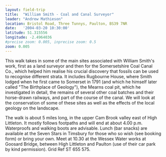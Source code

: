 ```yaml
---
layout: field-trip
title:  "William Smith - Coal and Canal Surveyor"
leader: "Andrew Mathieson"
location: Bristol Road, Three Tunnys, Paulton, BS39 7NR
date:   '2004-03-20 10:30:00'
latitude: 51.315556
longitude: -2.4964036
#precise zoom: 0.005, inprecise zoom: 0.5
zoom: 0.005
---
```

This walk takes in some of the main sites associated with William Smith's work, first as a land surveyor and then for the Somersetshire Coal Canal Co., which helped him realise his crucial discovery that fossils can be used to recognise different strata. It includes Rugbourne House, where Smith lodged when he first came to Somerset in 1791 (and which he himself later called "The Birthplace of Geology"), the Mearns coal pit, which he investigated in detail, the remains of several other coal batches and their horse-drawn railways, and part of the course of the canal. We will look at the conservation of some of these sites as well as the effects of the local geology on the landscape.

The walk is about 5 miles long, in the upper Cam Brook valley east of High Littleton. It mostly follows footpaths and will end at about 4.00 p.m. Waterproofs and walking boots are advisable. Lunch (bar snacks) are available at the Seven Stars in Timsbury for those who so wish (see booking form) or bring your own. Meet at 10.30 at the Wessex Water works at Goosard Bridge, between High Littleton and Paulton (use of their car park by kind permission). Grid Ref ST 655 575.